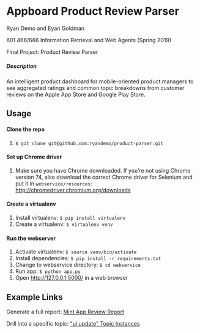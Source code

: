 # Appboard Product Review Parser

Ryan Demo and Eyan Goldman

601.466/666 Information Retrieval and Web Agents (Spring 2019)

Final Project: Product Review Parser

##### Description
An intelligent product dashboard for mobile-oriented product managers to see aggregated ratings and common topic breakdowns from customer reviews on the Apple App Store and Google Play Store.

## Usage

#### Clone the repo
1. `$ git clone git@github.com:ryandemo/product-parser.git`

#### Set up Chrome driver
1. Make sure you have Chrome downloaded. If you’re not using Chrome version 74, also download the correct Chrome driver for Selenium and put it in `webservice/resources`: http://chromedriver.chromium.org/downloads

#### Create a virtualenv
1. Install virtualenv: `$ pip install virtualenv`
2. Create a virtualenv: `$ virtualenv venv`

#### Run the webserver
1. Activate virtualenv: `$ source venv/bin/activate`
2. Install dependencies: `$ pip install -r requirements.txt`
3. Change to webservice directory: `$ cd webservice`
4. Run app: `$ python app.py`
5. Open http://127.0.0.1:5000/ in a web browser


## Example Links
Generate a full report: [Mint App Review Report](http://127.0.0.1:5000/report?app-name=Mint&app-store-link=https%3A%2F%2Fitunes.apple.com%2Fus%2Fapp%2Fmint-personal-finance-money%2Fid300238550%3Fmt%3D8&play-store-link=https%3A%2F%2Fplay.google.com%2Fstore%2Fapps%2Fdetails%3Fid%3Dcom.mint%26hl%3Den_US)

Drill into a specific topic: ["ui update" Topic Instances](http://127.0.0.1:5000/reviews?rating=1&topic=ui%20update&app-name=Mint&app-store-link=https%3A%2F%2Fitunes.apple.com%2Fus%2Fapp%2Fmint-personal-finance-money%2Fid300238550%3Fmt%3D8&play-store-link=https%3A%2F%2Fplay.google.com%2Fstore%2Fapps%2Fdetails%3Fid%3Dcom.mint%26hl%3Den_US)